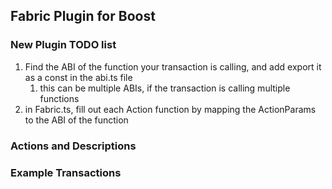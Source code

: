 ## Fabric Plugin for Boost

### New Plugin TODO list

1.  Find the ABI of the function your transaction is calling, and add export it as a const in the abi.ts file
    1.  this can be multiple ABIs, if the transaction is calling multiple functions
2.  in Fabric.ts, fill out each Action function by mapping the ActionParams to the ABI of the function



### Actions and Descriptions



### Example Transactions